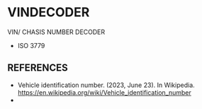 # VINDECODER

VIN/ CHASIS NUMBER DECODER

- ISO 3779


## REFERENCES 
- Vehicle identification number. (2023, June 23). In Wikipedia. https://en.wikipedia.org/wiki/Vehicle_identification_number
- 